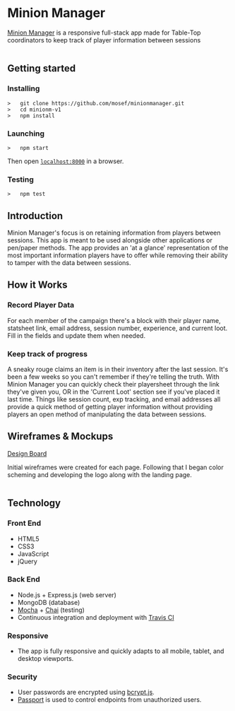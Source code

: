 <h1>Minion Manager</h1>
<p><a href="https://dream-walker.herokuapp.com/">Minion Manager</a> is a responsive full-stack app made for Table-Top coordinators to keep track of player information between
sessions</p>
<img src="">

## Getting started
### Installing
```
>   git clone https://github.com/mosef/minionmanager.git
>   cd minionm-v1
>   npm install
```
### Launching
```
>   npm start
```
Then open [`localhost:8000`](http://localhost:8000) in a browser.
### Testing
```
>   npm test
```

<h2>Introduction</h2>
<p>Minion Manager's focus is on retaining information from players between sessions. This app is meant to be used alongside
other applications or pen/paper methods. The app provides an 'at a glance' representation of the most important information players have to offer while removing
their ability to tamper with the data between sessions.</p>

<h2>How it Works</h2>
<h3>Record Player Data</h3>
<p>For each member of the campaign there's a block with their player name, statsheet link, email address, session number, experience, and current loot. Fill in the fields and update them when needed.</p>
<h3>Keep track of progress</h3>
<p>A sneaky rouge claims an item is in their inventory after the last session. It's been a few weeks so you can't remember if they're telling the truth. 
With Minion Manager you can quickly check their playersheet through the link they've given you, OR in the 'Current Loot' section see if you've placed it last time. 
Things like session count, exp tracking, and email addresses all provide a quick method of getting player information without providing 
players an open method of manipulating the data between sessions.</p>

<h2>Wireframes & Mockups</h2>
<a href="https://www.figma.com/file/EsVpgEAbosvr2GwXxWoZUueV/MinionManager-Mock-Up">Design Board</a>
<p>Initial wireframes were created for each page. Following that I began color scheming and developing the logo along with the landing page.</p>
<img src="">

<h2>Technology</h2>
<h3>Front End</h3>
<ul>
  <li>HTML5</li>
  <li>CSS3</li>
  <li>JavaScript</li>
  <li>jQuery</li>
</ul>
<h3>Back End</h3>
<ul>
  <li>Node.js + Express.js (web server)</li>
  <li>MongoDB (database)</li>
  <li><a href="https://mochajs.org/">Mocha</a> + <a href="http://chaijs.com/">Chai</a> (testing)</li>
  <li>Continuous integration and deployment with <a href="https://travis-ci.org/">Travis CI</a></li>
</ul>
<h3>Responsive</h3>
<ul>
  <li>The app is fully responsive and quickly adapts to all mobile, tablet, and desktop viewports.</li>
</ul>
<h3>Security</h3>
<ul>
  <li>User passwords are encrypted using <a href="https://github.com/dcodeIO/bcrypt.js">bcrypt.js</a>.</li>
  <li><a href="http://passportjs.org/">Passport</a> is used to control endpoints from unauthorized users.</li>
</ul>